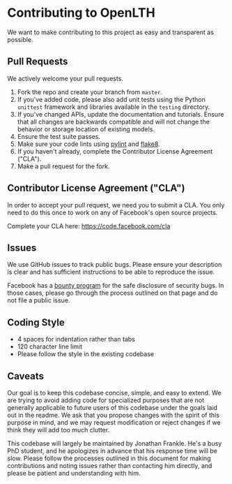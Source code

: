 # Contributing to OpenLTH
We want to make contributing to this project as easy and transparent as
possible.

## Pull Requests
We actively welcome your pull requests.

1. Fork the repo and create your branch from `master`.
2. If you've added code, please also add unit tests using the Python `unittest` framework and libraries available in the `testing` directory.
3. If you've changed APIs, update the documentation and tutorials. Ensure that all changes are backwards compatible and will not change the behavior or storage location of existing models.
4. Ensure the test suite passes.
5. Make sure your code lints using [pylint](https://www.pylint.org/) and [flake8](https://flake8.pycqa.org/en/latest/).
6. If you haven't already, complete the Contributor License Agreement ("CLA").
7. Make a pull request for the fork.

## Contributor License Agreement ("CLA")
In order to accept your pull request, we need you to submit a CLA. You only need
to do this once to work on any of Facebook's open source projects.

Complete your CLA here: <https://code.facebook.com/cla>

## Issues
We use GitHub issues to track public bugs. Please ensure your description is
clear and has sufficient instructions to be able to reproduce the issue.

Facebook has a [bounty program](https://www.facebook.com/whitehat/) for the safe
disclosure of security bugs. In those cases, please go through the process
outlined on that page and do not file a public issue.

## Coding Style  
* 4 spaces for indentation rather than tabs
* 120 character line limit
* Please follow the style in the existing codebase

## Caveats

Our goal is to keep this codebase concise, simple, and easy to extend.
We are trying to avoid adding code for specialized purposes that are not generally applicable to future users of this codebase under the goals laid out in the readme.
We ask that you propose changes with the spirit of this purpose in mind, and we may request modification or reject changes if we think they will add too much clutter.

This codebase will largely be maintained by Jonathan Frankle. He's a busy PhD student, and he apologizes in advance that his response time will be slow.
Please follow the processes outlined in this document for making contributions and noting issues rather than contacting him directly, and please be patient and understanding with him.

